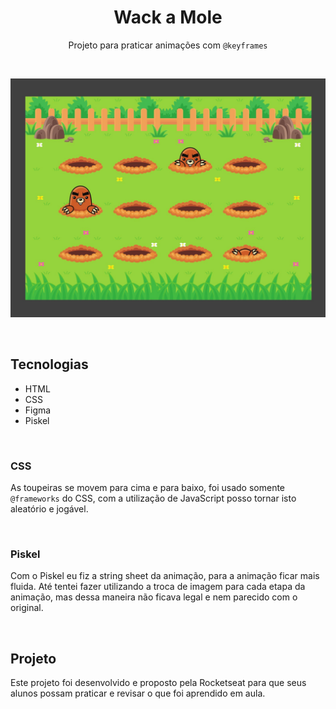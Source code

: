 <h1 align=center>Wack a Mole</h1>

<p align=center>Projeto para praticar animações com <code>@keyframes</code></p>

<br />

<p align=center width=100%> <img src=".github/preview.jpg" alt="preview"/></p>

<br />

## <strong>Tecnologias</strong>

- HTML
- CSS
- Figma
- Piskel

<br />

### CSS

As toupeiras se movem para cima e para baixo, foi usado somente <code>@frameworks</code> do CSS, com a utilização de JavaScript posso tornar isto aleatório e jogável.

<br />

### Piskel

Com o Piskel eu fiz a string sheet da animação, para a animação ficar mais fluida. Até tentei fazer utilizando a troca de imagem para cada etapa da animação, mas dessa maneira não ficava legal e nem parecido com o original.

<br />

## <strong>Projeto</strong>

Este projeto foi desenvolvido e proposto pela Rocketseat para que seus alunos possam praticar e revisar o que foi aprendido em aula.
